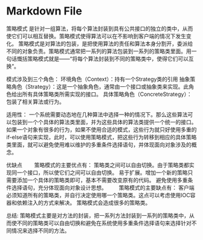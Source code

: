 ﻿# Markdown File

策略模式
	是针对一组算法，将每个算法封装到具有公共接口的独立的类中，从而使它们可以相互替换。策略模式使得算法可以在不影响到客户端的情况下发生变化。
	策略模式是对算法的包装，是把使用算法的责任和算法本身分割开，委派给不同的对象负责。策略模式通常把一系列的算法包装到一系列的策略类里面。用一句话慨括策略模式就是——“将每个算法封装到不同的策略类中，使得它们可以互换”。


模式涉及到三个角色：
	环境角色（Context）：持有一个Strategy类的引用
	抽象策略角色（Strategy）：这是一个抽象角色，通常由一个接口或抽象类来实现。此角色给出所有具体策略类所需实现的接口。
	具体策略角色（ConcreteStrategy）：包装了相关算法或行为。


适用性：
	一个系统需要动态地在几种算法中选择一种的情况下。那么这些算法可以包装到一个个具体的算法类里面，并为这些具体的算法类提供一个统一的接口。
	如果一个对象有很多的行为，如果不使用合适的模式，这些行为就只好使用多重的if-else语句来实现，此时，可以使用策略模式，把这些行为转移到相应的具体策略类里面，就可以避免使用难以维护的多重条件选择语句，并体现面向对象涉及的概念。


优缺点
 　　策略模式的主要优点有：
		策略类之间可以自由切换。由于策略类都实现同一个接口，所以使它们之间可以自由切换。
		易于扩展。增加一个新的策略只需要添加一个具体的策略类即可，基本不需要改变原有的代码。
		避免使用多重条件选择语句，充分体现面向对象设计思想。
　　策略模式的主要缺点有：
		客户端必须知道所有的策略类，并自行决定使用哪一个策略类。这点可以考虑使用IOC容器和依赖注入的方式来解决。
		策略模式会造成很多的策略类。


总结:
	策略模式主要是对方法的封装，把一系列方法封装到一系列的策略类中，从而使不同的策略类可以自由切换和避免在系统使用多重条件选择语句来选择针对不同情况来选择不同的方法。